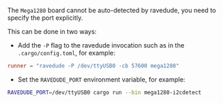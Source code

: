 
The `Mega1280` board cannot be auto-detected by ravedude, you need to specify the port explicitly.

This can be done in two ways:

* Add the `-P` flag to the ravedude invocation such as in the `.cargo/config.toml`, for example:
```toml 
runner = "ravedude -P /dev/ttyUSB0 -cb 57600 mega1280"
```

* Set the `RAVEDUDE_PORT` environment variable, for example:
```bash
RAVEDUDE_PORT=/dev/ttyUSB0 cargo run --bin mega1280-i2cdetect 
```
